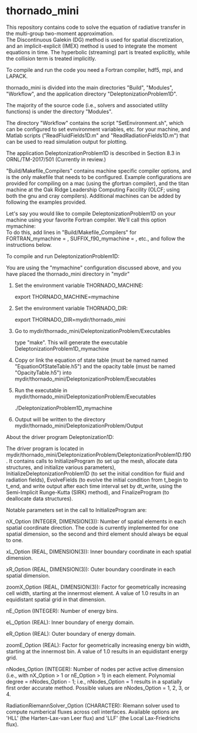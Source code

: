 # thornado_mini

This repository contains code to solve the equation of radiative transfer in the multi-group two-moment approximation.  
The Discontinuous Galekin (DG) method is used for spatial discretization, and an implicit-explicit (IMEX) method is used to integrate the moment equations in time.  The hyperbolic (streaming) part is treated explicitly, while the collision term is treated implicitly.

To compile and run the code you need a Fortran compiler, hdf5, mpi, and LAPACK.  

thornado_mini is divided into the main directories "Build", "Modules", "Workflow", and the application directory "DeleptonizationProblem1D".

The majority of the source code (i.e., solvers and associated utility functions) is under the directory "Modules". 

The directory "Workflow" contains the script "SetEnvironment.sh", which can be configured to set evnvironment variables, etc. for your machine, and Matlab scripts ("ReadFluidFields1D.m" and "ReadRadiationFields1D.m") that can be used to read simulation output for plotting.  
 
The application DeleptonizationProblem1D is described in Section 8.3 in ORNL/TM-2017/501 (Currently in review.)

"Build/Makefile_Compilers" contains machine specific compiler options, and is the only makefile that needs to be configured.  Example configurations are provided for compiling on a mac (using the gfortran compiler), and the titan machine at the Oak Ridge Leadership Computing Faccility (OLCF; using both the gnu and cray compilers).  Additional machines can be added by following the examples provided.  

Let's say you would like to compile DeleptonizationProblem1D on your machine using your favorite Fortran compiler.   We'll call this option mymachine:  
To do this, add lines in "Build/Makefile_Compilers" for FORTRAN_mymachine = , SUFFIX_f90_mymachine = , etc., and follow the instructions below.

To compile and run DeleptonizationProblem1D:

You are using the "mymachine" configuration discussed above, and you have placed the thornado_mini directory in "mydir"

1. Set the environment variable THORNADO_MACHINE:  

	export THORNADO_MACHINE=mymachine

2. Set the environment variable THORNADO_DIR:  

	export THORNADO_DIR=mydir/thornado_mini  

3. Go to mydir/thornado_mini/DeleptonizationProblem/Executables

	type "make".  This will generate the executable DeleptonizationProblem1D_mymachine

4. Copy or link the equation of state table (must be named named "EquationOfStateTable.h5") and the opacity table (must be named "OpacityTable.h5") into mydir/thornado_mini/DeleptonizationProblem/Executables

5. Run the executable in mydir/thornado_mini/DeleptonizationProblem/Executables

	./DeleptonizationProblem1D_mymachine

6. Output will be written to the directory mydir/thornado_mini/DeleptonizationProblem/Output

About the driver program Deleptonization1D:

The driver program is located in mydir/thornado_mini/DeleptonizationProblem/DeleptonizationProblem1D.f90.
It contains calls to InitializeProgram (to set up the mesh, allocate data structures, and initialize various parameters), InitializeDeleptonizationProblem1D (to set the initial condition for fluid and radiation fields), EvolveFields (to evolve the initial condition from t_begin to t_end, and write output after each time interval set by dt_write, using the Semi-Implicit Runge-Kutta (SIRK) method), and FinalizeProgram (to deallocate data structures).  

Notable parameters set in the call to InitializeProgram are:

nX_Option (INTEGER, DIMENSION(3)): Number of spatial elements in each spatial coordinate direction.  The code is currently implemented for one spatial dimension, so the second and third element should always be equal to one.  

xL_Option (REAL, DIMENSION(3)): Inner boundary coordinate in each spatial dimension.  

xR_Option (REAL, DIMENSION(3)): Outer boundary coordinate in each spatial dimension.  

zoomX_Option (REAL, DIMENSION(3)): Factor for geometrically increasing cell width, starting at the innermost element. A value of 1.0 results in an equidistant spatial grid in that dimension.  

nE_Option (INTEGER): Number of energy bins.  

eL_Option (REAL): Inner boundary of energy domain.  

eR_Option (REAL): Outer boundary of energy domain.  

zoomE_Option (REAL): Factor for geometrically increasing energy bin width, starting at the innermost bin. A value of 1.0 results in an equidistant energy grid.  

nNodes_Option (INTEGER): Number of nodes per active active dimension (i.e., with nX_Option > 1 or nE_Option > 1) in each element.  Polynomial degree = nNodes_Option - 1; i.e., nNodes_Option = 1 results in a spatially first order accurate method.  Possible values are nNodes_Option = 1, 2, 3, or 4.  

RadiationRiemannSolver_Option (CHARACTER): Riemann solver used to compute numberical fluxes across cell interfaces.  Available options are 'HLL' (the Harten-Lax-van Leer flux) and 'LLF' (the Local Lax-Friedrichs flux).  
